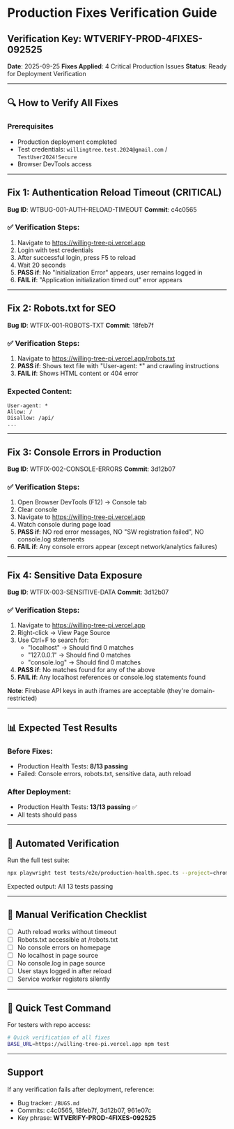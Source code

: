 # Production Fixes Verification Guide

## Verification Key: WTVERIFY-PROD-4FIXES-092525

**Date**: 2025-09-25
**Fixes Applied**: 4 Critical Production Issues
**Status**: Ready for Deployment Verification

---

## 🔍 How to Verify All Fixes

### Prerequisites
- Production deployment completed
- Test credentials: `willingtree.test.2024@gmail.com` / `TestUser2024!Secure`
- Browser DevTools access

---

## Fix 1: Authentication Reload Timeout (CRITICAL)
**Bug ID**: WTBUG-001-AUTH-RELOAD-TIMEOUT
**Commit**: c4c0565

### ✅ Verification Steps:
1. Navigate to https://willing-tree-pi.vercel.app
2. Login with test credentials
3. After successful login, press F5 to reload
4. Wait 20 seconds
5. **PASS if**: No "Initialization Error" appears, user remains logged in
6. **FAIL if**: "Application initialization timed out" error appears

---

## Fix 2: Robots.txt for SEO
**Bug ID**: WTFIX-001-ROBOTS-TXT
**Commit**: 18feb7f

### ✅ Verification Steps:
1. Navigate to https://willing-tree-pi.vercel.app/robots.txt
2. **PASS if**: Shows text file with "User-agent: *" and crawling instructions
3. **FAIL if**: Shows HTML content or 404 error

### Expected Content:
```
User-agent: *
Allow: /
Disallow: /api/
...
```

---

## Fix 3: Console Errors in Production
**Bug ID**: WTFIX-002-CONSOLE-ERRORS
**Commit**: 3d12b07

### ✅ Verification Steps:
1. Open Browser DevTools (F12) → Console tab
2. Clear console
3. Navigate to https://willing-tree-pi.vercel.app
4. Watch console during page load
5. **PASS if**: NO red error messages, NO "SW registration failed", NO console.log statements
6. **FAIL if**: Any console errors appear (except network/analytics failures)

---

## Fix 4: Sensitive Data Exposure
**Bug ID**: WTFIX-003-SENSITIVE-DATA
**Commit**: 3d12b07

### ✅ Verification Steps:
1. Navigate to https://willing-tree-pi.vercel.app
2. Right-click → View Page Source
3. Use Ctrl+F to search for:
   - "localhost" → Should find 0 matches
   - "127.0.0.1" → Should find 0 matches
   - "console.log" → Should find 0 matches
4. **PASS if**: No matches found for any of the above
5. **FAIL if**: Any localhost references or console.log statements found

**Note**: Firebase API keys in auth iframes are acceptable (they're domain-restricted)

---

## 📊 Expected Test Results

### Before Fixes:
- Production Health Tests: **8/13 passing**
- Failed: Console errors, robots.txt, sensitive data, auth reload

### After Deployment:
- Production Health Tests: **13/13 passing** ✅
- All tests should pass

---

## 🚀 Automated Verification

Run the full test suite:
```bash
npx playwright test tests/e2e/production-health.spec.ts --project=chromium
```

Expected output: All 13 tests passing

---

## 📝 Manual Verification Checklist

- [ ] Auth reload works without timeout
- [ ] Robots.txt accessible at /robots.txt
- [ ] No console errors on homepage
- [ ] No localhost in page source
- [ ] No console.log in page source
- [ ] User stays logged in after reload
- [ ] Service worker registers silently

---

## 🔑 Quick Test Command

For testers with repo access:
```bash
# Quick verification of all fixes
BASE_URL=https://willing-tree-pi.vercel.app npm test
```

---

## Support

If any verification fails after deployment, reference:
- Bug tracker: `/BUGS.md`
- Commits: c4c0565, 18feb7f, 3d12b07, 961e07c
- Key phrase: **WTVERIFY-PROD-4FIXES-092525**